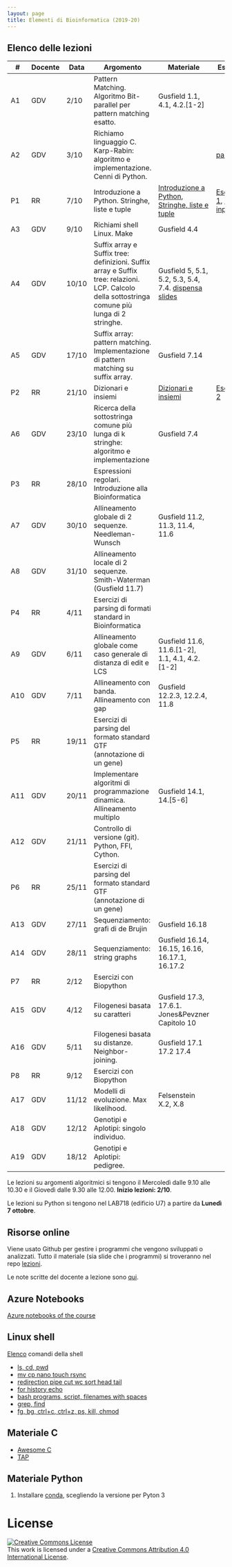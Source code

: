 ```yaml
---
layout: page
title: Elementi di Bioinformatica (2019-20)
---
```


## Elenco delle lezioni


| #   | Docente | Data  | Argomento                                                                                                                                       | Materiale                                                                                                                                                                                                                                                                     | Esercizi                                                                                                                                                                                                                                       | Soluzioni                                                                                                             |
| --  | ---     | ----- | ---------                                                                                                                                       | ----------                                                                                                                                                                                                                                                                    | -------------                                                                                                                                                                                                                                  | ---------                                                                                                             |
| A1  | GDV     | 2/10  | Pattern Matching. Algoritmo Bit-parallel per pattern matching esatto.                                                                           | Gusfield 1.1, 4.1, 4.2.[1-2]                                                                                                                                                                                                                                                  |                                                                                                                                                                                                                                                |                                                                                                                       |
| A2  | GDV     | 3/10  | Richiamo linguaggio C. Karp-Rabin: algoritmo e implementazione. Cenni di Python.                                                                |                                                                                                                                                                                                                                                                               | [parole](c-esercizio-parole-frequenti)                                                                                                                                                                                                         |                                                                                                                       |
| P1  | RR      | 7/10  | Introduzione a Python. Stringhe, liste e tuple                                                                                                  | [Introduzione a Python](https://github.com/bioinformatica-corso/lezioni/blob/master/laboratorio/7ott19/lezione1-introduzione.ipynb), [Stringhe, liste e tuple](https://github.com/bioinformatica-corso/lezioni/blob/master/laboratorio/7ott19/lezione2-strutture-dati1.ipynb) | [Esercizio 1](https://github.com/bioinformatica-corso/lezioni/blob/master/laboratorio/7ott19/esercizio1-testo.ipynb), [File di input](https://github.com/bioinformatica-corso/lezioni/blob/master/laboratorio/7ott19/input-precipitazioni.txt) | [Soluzione](https://github.com/bioinformatica-corso/lezioni/blob/master/laboratorio/7ott19/esercizio1-soluzione.ipynb |
| A3  | GDV     | 9/10  | Richiami shell Linux. Make                                                                                                                      | Gusfield 4.4                                                                                                                                                                                                                                                                  |                                                                                                                                                                                                                                                |                                                                                                                       |
| A4  | GDV     | 10/10 | Suffix array e Suffix tree: definizioni. Suffix array e Suffix tree: relazioni. LCP. Calcolo della sottostringa comune più lunga di 2 stringhe. | Gusfield 5, 5.1, 5.2, 5.3, 5.4, 7.4. [dispensa](http://courses.csail.mit.edu/6.851/spring12/lectures/L16.pdf) [slides](https://github.com/bioinformatica-corso/lezioni/raw/master/04-pattern-matching-suffix-array-video.pdf)                                                 |                                                                                                                                                                                                                                                |                                                                                                                       |
| A5  | GDV     | 17/10 | Suffix array: pattern matching. Implementazione di pattern matching su suffix array.                                                            | Gusfield 7.14                                                                                                                                                                                                                                                                 |                                                                                                                                                                                                                                                |                                                                                                                       |
| P2  | RR      | 21/10 | Dizionari e insiemi                                                                                                                             | [Dizionari e insiemi](https://github.com/bioinformatica-corso/lezioni/blob/master/laboratorio/21ott19/lezione3-strutture-dati2.ipynb)                                                                                                                                         | [Esercizio 2](https://github.com/bioinformatica-corso/lezioni/blob/master/laboratorio/21ott19/esercizio2-testo.ipynb)                                                                                                                          | [Soluzione](https://github.com/bioinformatica-corso/lezioni/blob/master/laboratorio/21ott19/esercizio2-soluzione.ipynb) |
| A6  | GDV     | 23/10 | Ricerca della sottostringa comune più lunga di k stringhe: algoritmo e implementazione                                                          | Gusfield 7.4                                                                                                                                                                                                                                                                  |                                                                                                                                                                                                                                                |                                                                                                                       |
| P3  | RR      | 28/10 | Espressioni regolari. Introduzione alla Bioinformatica                                                                                          |                                                                                                                                                                                                                                                                               |                                                                                                                                                                                                                                                |                                                                                                                       |
| A7  | GDV     | 30/10 | Allineamento globale di 2 sequenze. Needleman-Wunsch                                                                                            | Gusfield 11.2, 11.3, 11.4, 11.6                                                                                                                                                                                                                                               |                                                                                                                                                                                                                                                |                                                                                                                       |
| A8  | GDV     | 31/10 | Allineamento locale di 2 sequenze. Smith-Waterman (Gusfield 11.7)                                                                               |                                                                                                                                                                                                                                                                               |                                                                                                                                                                                                                                                |                                                                                                                       |
| P4  | RR      | 4/11  | Esercizi di parsing di formati standard in Bioinformatica                                                                                       |                                                                                                                                                                                                                                                                               |                                                                                                                                                                                                                                                |                                                                                                                       |
| A9  | GDV     | 6/11  | Allineamento globale come caso generale di distanza di edit e LCS                                                                               | Gusfield 11.6, 11.6.[1-2], 1.1, 4.1, 4.2.[1-2]                                                                                                                                                                                                                                |                                                                                                                                                                                                                                                |                                                                                                                       |
| A10 | GDV     | 7/11  | Allineamento con banda. Allineamento con gap                                                                                                    | Gusfield 12.2.3, 12.2.4, 11.8                                                                                                                                                                                                                                                 |                                                                                                                                                                                                                                                |                                                                                                                       |
| P5  | RR      | 19/11 | Esercizi di parsing del formato standard GTF (annotazione di un gene)                                                                           |                                                                                                                                                                                                                                                                               |                                                                                                                                                                                                                                                |                                                                                                                       |
| A11 | GDV     | 20/11 | Implementare algoritmi di programmazione dinamica. Allineamento multiplo                                                                        | Gusfield 14.1, 14.[5-6]                                                                                                                                                                                                                                                       |                                                                                                                                                                                                                                                |                                                                                                                       |
| A12 | GDV     | 21/11 | Controllo di versione (git). Python, FFI, Cython.                                                                                               |                                                                                                                                                                                                                                                                               |                                                                                                                                                                                                                                                |                                                                                                                       |
| P6  | RR      | 25/11 | Esercizi di parsing del formato standard GTF (annotazione di un gene)                                                                           |                                                                                                                                                                                                                                                                               |                                                                                                                                                                                                                                                |                                                                                                                       |
| A13 | GDV     | 27/11 | Sequenziamento: grafi di de Brujin                                                                                                              | Gusfield 16.18                                                                                                                                                                                                                                                                |                                                                                                                                                                                                                                                |                                                                                                                       |
| A14 | GDV     | 28/11 | Sequenziamento: string graphs                                                                                                                   | Gusfield 16.14, 16.15, 16.16, 16.17.1, 16.17.2                                                                                                                                                                                                                                |                                                                                                                                                                                                                                                |                                                                                                                       |
| P7  | RR      | 2/12  | Esercizi con Biopython                                                                                                                          |                                                                                                                                                                                                                                                                               |                                                                                                                                                                                                                                                |                                                                                                                       |
| A15 | GDV     | 4/12  | Filogenesi basata su caratteri                                                                                                                  | Gusfield 17.3, 17.6.1. Jones&Pevzner Capitolo 10                                                                                                                                                                                                                              |                                                                                                                                                                                                                                                |                                                                                                                       |
| A16 | GDV     | 5/11  | Filogenesi basata su distanze. Neighbor-joining.                                                                                                | Gusfield 17.1 17.2 17.4                                                                                                                                                                                                                                                       |                                                                                                                                                                                                                                                |                                                                                                                       |
| P8  | RR      | 9/12  | Esercizi con Biopython                                                                                                                          |                                                                                                                                                                                                                                                                               |                                                                                                                                                                                                                                                |                                                                                                                       |
| A17 | GDV     | 11/12 | Modelli di evoluzione. Max likelihood.                                                                                                          | Felsenstein X.2, X.8                                                                                                                                                                                                                                                          |                                                                                                                                                                                                                                                |                                                                                                                       |
| A18 | GDV     | 12/12 | Genotipi e Aplotipi: singolo individuo.                                                                                                         |                                                                                                                                                                                                                                                                               |                                                                                                                                                                                                                                                |                                                                                                                       |
| A19 | GDV     | 18/12 | Genotipi e Aplotipi: pedigree.                                                                                                        |                                                                                                                                                                                                                                                                               |                                                                                                                                                                                                                                                |                                                                                                                       |

Le lezioni su argomenti algoritmici si tengono il Mercoledì dalle 9.10 alle 10.30 e il Giovedì dalle 9.30 alle 12.00.
**Inizio lezioni: 2/10**.

Le lezioni su Python si tengono nel LAB718 (edificio U7) a partire da **Lunedì 7 ottobre**.

## Risorse online

Viene usato Github per gestire i programmi che vengono sviluppati o analizzati. 
Tutto il materiale (sia slide che i programmi) si troveranno nel repo [lezioni](https://github.com/bioinformatica-corso/lezioni).

Le note scritte del docente a lezione sono [qui](https://oc.dellavedova.org/index.php/s/i5PNq49SYsHr9Sw).

## Azure Notebooks

[Azure notebooks of the course](https://notebooks.azure.com/gianluca-dellavedova/projects/foundationsCS-2019)

## Linux shell 

[Elenco](comandi-unix) comandi della shell

* [ls, cd, pwd](https://asciinema.org/a/197295)
* [mv cp nano touch rsync](https://asciinema.org/a/197355)
* [redirection pipe cut wc sort head tail](https://asciinema.org/a/197358)
* [for history echo](https://asciinema.org/a/197360)
* [bash programs, script, filenames with spaces](https://asciinema.org/a/197363)
* [grep, find](https://asciinema.org/a/197364)
* [fg, bg, ctrl+c, ctrl+z, ps, kill, chmod](https://asciinema.org/a/197590)

## Materiale C

 *  [Awesome C](https://notabug.org/koz.ross/awesome-c)
 *  [TAP](https://www.eyrie.org/~eagle/software/c-tap-harness/)


## Materiale Python

1.  Installare [conda](https://conda.io/projects/conda/en/latest/user-guide/install/index.html), scegliendo la versione
    per Pyton 3

# License


<a rel="license" href="http://creativecommons.org/licenses/by/4.0/"><img alt="Creative Commons License" style="border-width:0" src="https://i.creativecommons.org/l/by/4.0/88x31.png" /></a><br />This work is licensed under a <a rel="license" href="http://creativecommons.org/licenses/by/4.0/">Creative Commons Attribution 4.0 International License</a>.
